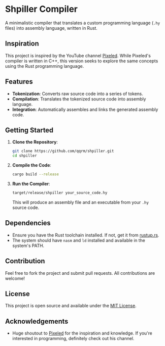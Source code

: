 # Shpiller Compiler

A minimalistic compiler that translates a custom programming language (`.hy` files) into assembly language, written in Rust.

## Inspiration

This project is inspired by the YouTube channel [Pixeled](https://www.youtube.com/playlist?list=PLUDlas_Zy_qC7c5tCgTMYq2idyyT241qs). While Pixeled's compiler is written in C++, this version seeks to explore the same concepts using the Rust programming language.

## Features

- **Tokenization**: Converts raw source code into a series of tokens.
- **Compilation**: Translates the tokenized source code into assembly language.
- **Integration**: Automatically assembles and links the generated assembly code.

## Getting Started

1. **Clone the Repository**:

    ```bash
    git clone https://github.com/qqrm/shpiller.git
    cd shpiller
    ```

2. **Compile the Code**:

    ```bash
    cargo build --release
    ```

3. **Run the Compiler**:

    ```bash
    target/release/shpiller your_source_code.hy
    ```

    This will produce an assembly file and an executable from your `.hy` source code.

## Dependencies

- Ensure you have the Rust toolchain installed. If not, get it from [rustup.rs](https://rustup.rs/).
- The system should have `nasm` and `ld` installed and available in the system's PATH.

## Contribution

Feel free to fork the project and submit pull requests. All contributions are welcome!

## License

This project is open source and available under the [MIT License](LICENSE).

## Acknowledgements

- Huge shoutout to [Pixeled](https://www.youtube.com/@pixeled-yt) for the inspiration and knowledge. If you're interested in programming, definitely check out his channel.
